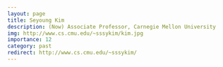 ```yaml
---
layout: page
title: Seyoung Kim
description: (Now) Associate Professor, Carnegie Mellon University
img: http://www.cs.cmu.edu/~sssykim/kim.jpg
importance: 12
category: past
redirect: http://www.cs.cmu.edu/~sssykim/
---
```


